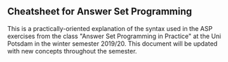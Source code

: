## Cheatsheet for Answer Set Programming

This is a practically-oriented explanation of the syntax used in the ASP exercises from the class "Answer Set Programming in Practice" at the Uni Potsdam in the winter semester 2019/20. This document will be updated with new concepts throughout the semester.
